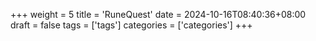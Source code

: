 +++
weight = 5
title = 'RuneQuest'
date = 2024-10-16T08:40:36+08:00
draft = false
tags = ['tags']
categories = ['categories']
+++
